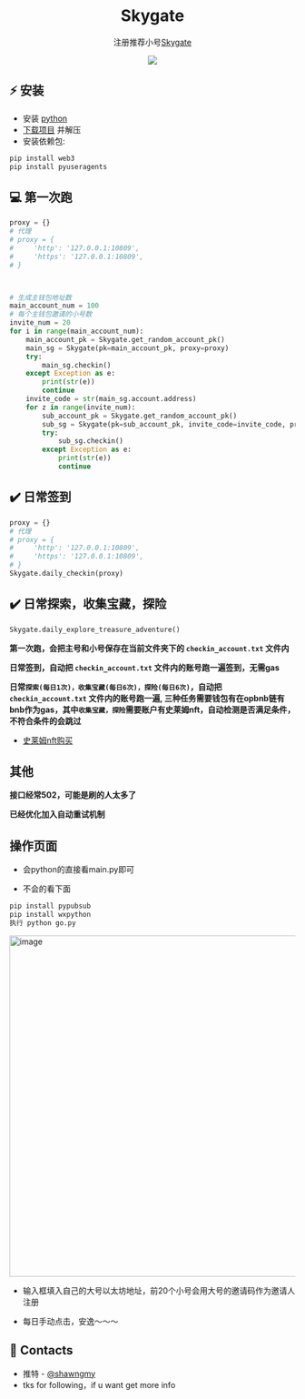 <h1 align="center">Skygate</h1>

<p align="center">注册推荐小号<a href="https://skygate.skyarkchronicles.com/">Skygate</a></p>
<p align="center">
<img src="https://img.shields.io/badge/python-3670A0?style=for-the-badge&logo=python&logoColor=ffdd54">
</p>

## ⚡ 安装
+ 安装 [python](https://www.google.com/search?client=opera&q=how+install+python)
+ [下载项目](https://sites.northwestern.edu/researchcomputing/resources/downloading-from-github) 并解压
+ 安装依赖包:
```python
pip install web3
pip install pyuseragents
```

## 💻 第一次跑
```python
proxy = {}
# 代理
# proxy = {
#     'http': '127.0.0.1:10809',
#     'https': '127.0.0.1:10809',
# }



# 生成主钱包地址数
main_account_num = 100
# 每个主钱包邀请的小号数
invite_num = 20
for i in range(main_account_num):
    main_account_pk = Skygate.get_random_account_pk()
    main_sg = Skygate(pk=main_account_pk, proxy=proxy)
    try:
        main_sg.checkin()
    except Exception as e:
        print(str(e))
        continue
    invite_code = str(main_sg.account.address)
    for z in range(invite_num):
        sub_account_pk = Skygate.get_random_account_pk()
        sub_sg = Skygate(pk=sub_account_pk, invite_code=invite_code, proxy=proxy)
        try:
            sub_sg.checkin()
        except Exception as e:
            print(str(e))
            continue
```

## ✔️ 日常签到
```python
proxy = {}
# 代理
# proxy = {
#     'http': '127.0.0.1:10809',
#     'https': '127.0.0.1:10809',
# }
Skygate.daily_checkin(proxy)
```

## ✔️ 日常探索，收集宝藏，探险
```python
Skygate.daily_explore_treasure_adventure()
```
**第一次跑，会把主号和小号保存在当前文件夹下的 ```checkin_account.txt``` 文件内**

**日常签到，自动把 ```checkin_account.txt``` 文件内的账号跑一遍签到，无需gas**

**日常```探索(每日1次)，收集宝藏(每日6次)，探险(每日6次)```，自动把 ```checkin_account.txt``` 文件内的账号跑一遍, 三种任务需要钱包有在opbnb链有bnb作为gas，其中```收集宝藏，探险```需要账户有史莱姆nft，自动检测是否满足条件，不符合条件的会跳过**

+ [史莱姆nft购买](https://element.market/collections/skygate)


## 其他
**接口经常502，可能是刷的人太多了**

**已经优化加入自动重试机制**

## 操作页面

+ 会python的直接看main.py即可
  
+ 不会的看下面

```python
pip install pypubsub
pip install wxpython
执行 python go.py
```
<img width="600" alt="image" src="https://github.com/satisfywithmylife/skygate/assets/30144807/437e5977-cd19-4ed1-a3a6-cc9fad53e6a9">

+ 输入框填入自己的大号以太坊地址，前20个小号会用大号的邀请码作为邀请人注册

+ 每日手动点击，安逸～～～

## 📧 Contacts
+ 推特 - [@shawngmy](https://twitter.com/shawngmy)
+ tks for following，if u want get more info

